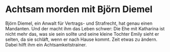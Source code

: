 # Achtsam morden mit Björn Diemel

Björn Diemel, ein Anwalt für Vertrags- und Strafrecht, hat genau einen Mandanten. Und der macht ihm das Leben schwer: Die Ehe mit Katharina ist nicht mehr das, was sie sein sollte und seine kleine Tochter Emily sieht er selten, da sie schläft, wenn er nach Hause kommt. Zeit etwas zu ändern. Dabei hilft ihm ein Achtsamkeitstrainer. 